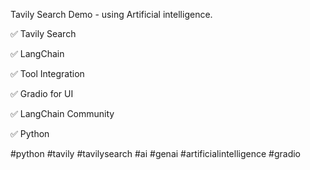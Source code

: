 Tavily Search Demo - using Artificial intelligence.

✅ Tavily Search

✅ LangChain

✅ Tool Integration

✅ Gradio for UI

✅ LangChain Community

✅ Python

#python #tavily #tavilysearch #ai #genai #artificialintelligence #gradio
